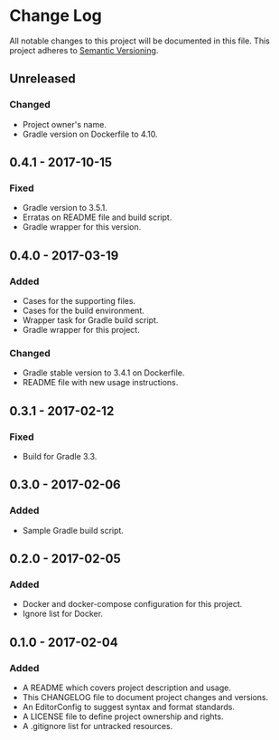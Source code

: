 # Change Log

All notable changes to this project will be documented in this file. This
project adheres to [Semantic Versioning](http://semver.org).

## Unreleased

### Changed

  - Project owner's name.
  - Gradle version on Dockerfile to 4.10.

## 0.4.1 - 2017-10-15

### Fixed

  - Gradle version to 3.5.1.
  - Erratas on README file and build script.
  - Gradle wrapper for this version.

## 0.4.0 - 2017-03-19

### Added

  - Cases for the supporting files.
  - Cases for the build environment.
  - Wrapper task for Gradle build script.
  - Gradle wrapper for this project.

### Changed

  - Gradle stable version to 3.4.1 on Dockerfile.
  - README file with new usage instructions.

## 0.3.1 - 2017-02-12

### Fixed

  - Build for Gradle 3.3.

## 0.3.0 - 2017-02-06

### Added

  - Sample Gradle build script.

## 0.2.0 - 2017-02-05

### Added

  - Docker and docker-compose configuration for this project.
  - Ignore list for Docker.

## 0.1.0 - 2017-02-04

### Added

  - A README which covers project description and usage.
  - This CHANGELOG file to document project changes and versions.
  - An EditorConfig to suggest syntax and format standards.
  - A LICENSE file to define project ownership and rights.
  - A .gitignore list for untracked resources.
